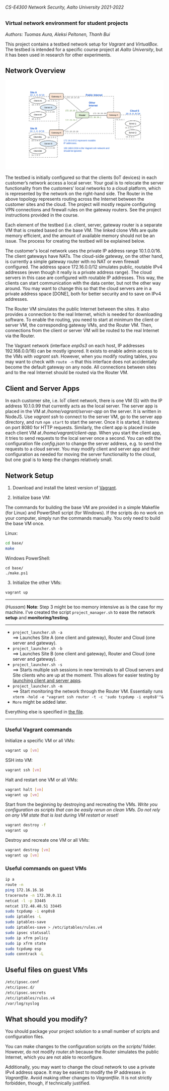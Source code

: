 ###### CS-E4300 Network Security, Aalto University 2021-2022

### Virtual network environment for student projects

_Authors: Tuomas Aura, Aleksi Peltonen, Thanh Bui_

This project contains a testbed network setup for _Vagrant_ and _VirtualBox_. The testbed is intended for a specific course project at _Aalto University_, but it has been used in research for other experiments.

## Network Overview

![Network Setup](./img/setup.png)

The testbed is initially configured so that the clients (IoT devices) in each customer’s network access a local server. Your goal is to relocate the server functionality from the customers’ local networks to a cloud platform, which is represented by the network on the right-hand side. The Router in the above topology represents routing across the Internet between the customer sites and the cloud. The project will mostly require configuring VPN connections and firewall rules on the gateway routers. See the project instructions provided in the course.

Each element of the testbed (i.e. client, server, gateway router is a separate VM that is created based on the base VM. The linked clone VMs are quite memory efficient, and the amount of available memory should not be an issue. The process for creating the testbed will be explained below.

The customer's local network uses the private IP address range 10.1.0.0/16. The client gateways have NATs. The cloud-side gateway, on the other hand, is currently a simple gateway router with no NAT or even firewall configured. The address space 172.16.0.0/12 simulates public, routable IPv4 addresses (even though it really is a private address range). The cloud servers in this case are configured with routable IP addresses. This way, the clients can start communication with the data center, but not the other way around. You may want to change this so that the cloud servers are in a private address space [DONE], both for better security and to save on IPv4 addresses.

The Router VM simulates the public Internet between the sites. It also provides a connection to the real Internet, which is needed for downloading software. To enable the routing, you need to start at minimum the client or server VM, the corresponding gateway VMs, and the Router VM. Then, connections from the client or server VM will be routed to the real Internet via the Router.

The Vagrant network (interface _enp0s3_ on each host, IP addresses 192.168.0.0/16) can be mostly ignored. It exists to enable admin access to the VMs with _vagrant ssh_. However, when you modify routing tables, you may want to check with ```route -n``` that this interface does not accidentally become the default gateway on any node. All connections between sites and to the real Internet should be routed via the Router VM.

## Client and Server Apps

In each customer site, i.e. IoT client network, there is one VM (S) with the IP address 10.1.0.99 that currently acts as the local server. The server app is placed in the VM at _/home/vagrant/server-app_ on the server. It is written in NodeJS. Use _vagrant ssh_ to connect to the server VM, go to the server app directory, and run ```npm start``` to start the server. Once it is started, it listens on port 8080 for HTTP requests. Similarly, the client app is placed inside each client VM at _/home/vagrant/client-app_. When you start the client app, it tries to send requests to the local server once a second. You can edit the configuration file _config.json_ to change the server address, e.g. to send the requests to a cloud server. You may  modify client and server app and their configuration as needed for moving the server functionality to the cloud, but one goal is to keep the changes relatively small.

## Network Setup

1. Download and install the latest version of [Vagrant](https://www.vagrantup.com/docs/installation).

2. Initialize base VM:

The commands for building the base VM are provided in a simple Makefile (for Linux) and PowerShell script (for Windows). If the scripts do no work on your computer, simply run the commands manually. You only need to build the base VM once.

Linux:

```bash
cd base/
make
```

Windows PowerShell:

```
cd base/
./make.ps1
```

3. Initialize the other VMs:

```bash
vagrant up
```
---
(*Hussam*) **Note**: Step 3 might be too memory intensive as is the case for my machine. I've created the script `project_manager.sh` to ease the network **setup** and **monitoring/testing**.

---
- `project_launcher.sh -a`<br/> ==> Launches Site A (one client and gateway), Router and Cloud (one server and gateway).
- `project_launcher.sh -b`<br/> ==> Launches Site B (one client and gateway), Router and Cloud (one server and gateway).
- `project_launcher.sh -s`<br/> ==> Starts multiple ssh sessions in new terminals to all Cloud servers and Site clients who are up at the moment. This allows for easier testing by [launching client and server apps](#client-and-server-apps).
- `project_launcher.sh -m`<br/> ==> Start monitoring the network through the Router VM. Essentially runs `xterm -hold -e "vagrant ssh router -t -c 'sudo tcpdump -i enp0s8'"&`
- `More` might be added later. 

Everything else is specified in [the file](project_launcher.sh).

---

### Useful Vagrant commands

Initialize a specific VM or all VMs:

```bash
vagrant up [vm]
```

SSH into VM:

```bash
vagrant ssh [vm]
```

Halt and restart one VM or all VMs:

```bash
vagrant halt [vm]
vagrant up [vm]
```

Start from the beginning by destroying and recreating the VMs. *Write you configuration as scripts that can be easily rerun on clean VMs. Do not rely on any VM state that is lost during VM restart or reset!*

```bash
vagrant destroy -f
vagrant up
```

Destroy and recreate one VM or all VMs:

```bash
vagrant destroy [vm]
vagrant up [vm]
```

### Useful commands on guest VMs

```bash
ip a
route -n
ping 172.16.16.16
traceroute -n 172.30.0.11
netcat -l -p 33445
netcat 172.48.48.51 33445
sudo tcpdump -i enp0s8
sudo iptables -L
sudo iptables-save
sudo iptables-save > /etc/iptables/rules.v4
sudo ipsec statusall
sudo ip xfrm policy
sudo ip xfrm state
sudo tcpdump esp
sudo conntrack -L
```
## Useful files on guest VMs

```bash
/etc/ipsec.conf
/etc/ipsec.d/
/etc/ipsec.secrets
/etc/iptables/rules.v4
/var/log/syslog
```

## What should you modify?

You should package your project solution to a small number of scripts and configuration files.

You can make changes to the configuration scripts on the _scripts/_ folder. However, do not modify _router.sh_ because the Router simulates the public Internet, which you are not able to reconfigure.

Additionally, you may want to change the cloud network to use a private IPv4 address space. It may be easiest to modify the IP addresses in _Vagrantfile_. Avoid making other changes to _Vagrantfile_. It is not strictly forbidden, though, if technically justified.
